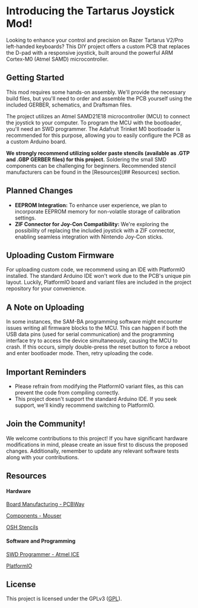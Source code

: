 # Introducing the Tartarus Joystick Mod!

Looking to enhance your control and precision on Razer Tartarus V2/Pro left-handed keyboards? This DIY project offers a custom PCB that replaces the D-pad with a responsive joystick, built around the powerful ARM Cortex-M0 (Atmel SAMD) microcontroller.

## Getting Started

This mod requires some hands-on assembly. We'll provide the necessary build files, but you'll need to order and assemble the PCB yourself using the included GERBER, schematics, and Draftsman files.

The project utilizes an Atmel SAMD21E18 microcontroller (MCU) to connect the joystick to your computer. To program the MCU with the bootloader, you'll need an SWD programmer. The Adafruit Trinket M0 bootloader is recommended for this purpose, allowing you to easily configure the PCB as a custom Arduino board.

**We strongly recommend utilizing solder paste stencils (available as .GTP and .GBP GERBER files) for this project.** Soldering the small SMD components can be challenging for beginners. Recommended stencil manufacturers can be found in the [Resources](## Resources) section.

## Planned Changes

- **EEPROM Integration:** To enhance user experience, we plan to incorporate EEPROM memory for non-volatile storage of calibration settings.
- **ZIF Connector for Joy-Con Compatibility:** We're exploring the possibility of replacing the included joystick with a ZIF connector, enabling seamless integration with Nintendo Joy-Con sticks.

## Uploading Custom Firmware

For uploading custom code, we recommend using an IDE with PlatformIO installed. The standard Arduino IDE won't work due to the PCB's unique pin layout. Luckily, PlatformIO board and variant files are included in the project repository for your convenience.

## A Note on Uploading

In some instances, the SAM-BA programming software might encounter issues writing all firmware blocks to the MCU. This can happen if both the USB data pins (used for serial communication) and the programming interface try to access the device simultaneously, causing the MCU to crash. If this occurs, simply double-press the reset button to force a reboot and enter bootloader mode. Then, retry uploading the code.

## Important Reminders

- Please refrain from modifying the PlatformIO variant files, as this can prevent the code from compiling correctly.
- This project doesn't support the standard Arduino IDE. If you seek support, we'll kindly recommend switching to PlatformIO.

## Join the Community!

We welcome contributions to this project! If you have significant hardware modifications in mind, please create an issue first to discuss the proposed changes. Additionally, remember to update any relevant software tests along with your contributions.

## Resources
#### Hardware
[Board Manufacturing - PCBWay](https://www.pcbway.com)

[Components - Mouser](https://www.mouser.com)

[OSH Stencils](https://www.oshstencils.com)

#### Software and Programming
[SWD Programmer - Atmel ICE](https://www.mouser.com/ProductDetail/Microchip-Technology/ATATMEL-ICE?qs=KLFHFgXTQiDAUrt43H15kQ%3D%3D)

[PlatformIO](https://platformio.org)

## License

This project is licensed under the GPLv3 ([GPL](https://choosealicense.com/licenses/gpl-3.0/)).
